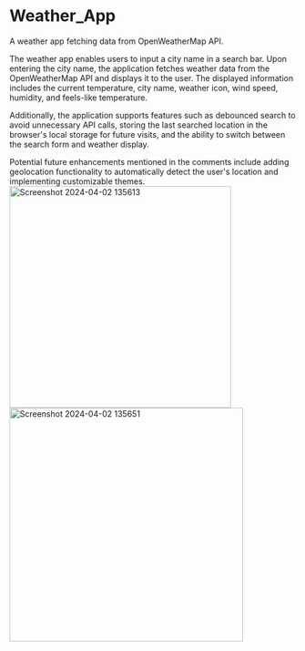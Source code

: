 # Weather_App
A weather app fetching data from OpenWeatherMap API.

The weather app enables users to input a city name in a search bar. Upon entering the city name, the application fetches weather data from the OpenWeatherMap API and displays it to the user. The displayed information includes the current temperature, city name, weather icon, wind speed, humidity, and feels-like temperature.

Additionally, the application supports features such as debounced search to avoid unnecessary API calls, storing the last searched location in the browser's local storage for future visits, and the ability to switch between the search form and weather display.

Potential future enhancements mentioned in the comments include adding geolocation functionality to automatically detect the user's location and implementing customizable themes.
<img width="389" alt="Screenshot 2024-04-02 135613" src="https://github.com/ananya4150/Weather_App/assets/145313009/56eff593-4a73-4b1c-8b8d-8a760a9b52aa">
<img width="410" alt="Screenshot 2024-04-02 135651" src="https://github.com/ananya4150/Weather_App/assets/145313009/1f0b4c86-3f8a-4a1f-a344-b212a3123efe">

